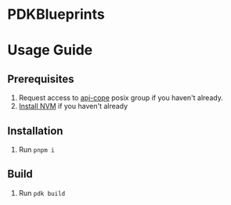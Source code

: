# PDKBlueprints

# Usage Guide

## Prerequisites

1. Request access to [apj-cope](https://permissions.amazon.com/group.mhtml?group=apj-cope&group_type=posix) posix group if you haven't already.
1. [Install NVM](https://github.com/nvm-sh/nvm#installing-and-updating) if you haven't already

## Installation

1. Run `pnpm i`

## Build

1. Run `pdk build`
